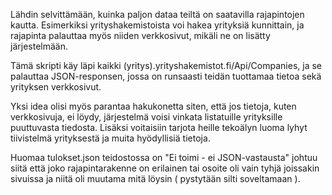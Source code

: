 Lähdin selvittämään, kuinka paljon dataa teiltä on saatavilla rajapintojen kautta. Esimerkiksi yrityshakemistoista voi hakea yrityksiä kunnittain, ja rajapinta palauttaa myös niiden verkkosivut, mikäli ne on lisätty järjestelmään.

Tämä skripti käy läpi kaikki (yritys).yrityshakemistot.fi/Api/Companies, ja se palauttaa JSON-responsen, jossa on runsaasti teidän tuottamaa tietoa sekä yrityksen verkkosivut.

Yksi idea olisi myös parantaa hakukonetta siten, että jos tietoja, kuten verkkosivuja, ei löydy, järjestelmä voisi vinkata listatuille yrityksille puuttuvasta tiedosta. Lisäksi voitaisiin tarjota heille tekoälyn luoma lyhyt tiivistelmä yrityksestä ja muita hyödyllisiä tietoja.


Huomaa tulokset.json teidostossa on "Ei toimi - ei JSON-vastausta" johtuu siitä että joko rajapintarakenne on erilainen tai osoite oli vain tyhjä joissakin sivuissa ja niitä oli muutama mitä löysin ( pystytään silti soveltamaan ).

